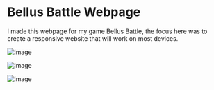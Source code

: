 <h1>Bellus Battle Webpage</h1>
I made this webpage for my game Bellus Battle, the focus here was to create a responsive website that will work on most devices.



![image](https://github.com/user-attachments/assets/12bef9f9-52b3-4ab3-ad6f-9045e5112b34)

![image](https://github.com/user-attachments/assets/41403ae8-dfef-4267-bca1-30fab8df2fae)

![image](https://github.com/user-attachments/assets/e3d05c5b-0cb4-4322-bf83-d0218415139d)

